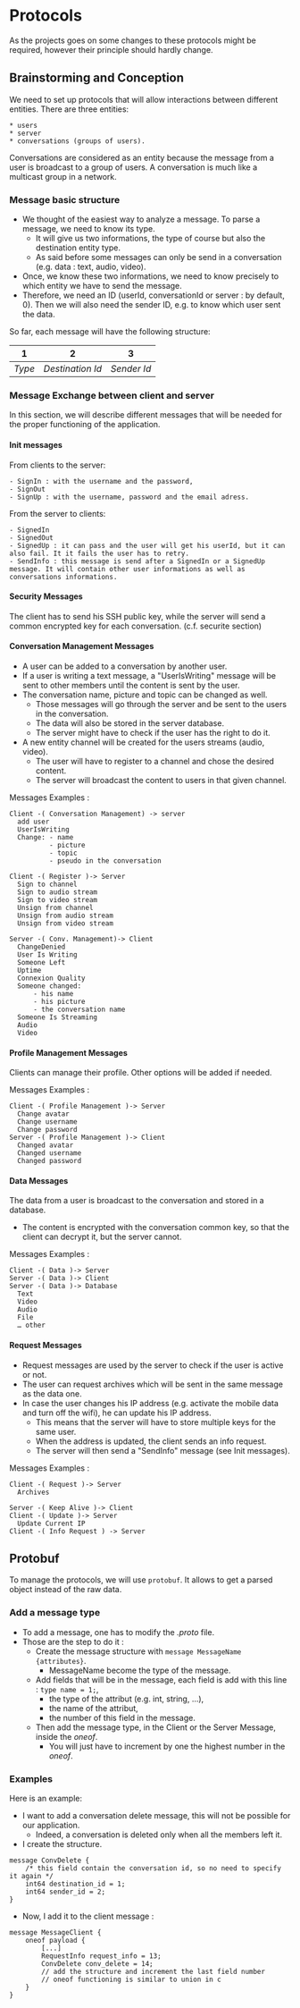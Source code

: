 # Protocols

As the projects goes on some changes to these protocols might be required, however their principle should hardly change.

## Brainstorming and Conception

We need to set up protocols that will allow interactions between different entities.
There are three entities:

	* users
	* server
	* conversations (groups of users).

Conversations are considered as an entity because the message from a user is broadcast to a group of users. A conversation is much like a multicast group in a network.

### Message basic structure

 - We thought of the easiest way to analyze a message. To parse a message, we need to know its type.
   - It will give us two informations, the type of course but also the destination entity type.
   - As said before some messages can only be send in a conversation (e.g. data : text, audio, video).
 - Once, we know these two informations, we need to know precisely to which entity we have to send the message.
 - Therefore, we need an ID (userId, conversationId or server : by default, 0). Then we will also need the sender ID, e.g. to know which user sent the data.

So far, each message will have the following structure:

| 1      | 2                | 3          |
| ------ | ---------------- | -----------|
| *Type* | *Destination Id* | *Sender Id*|


### Message Exchange between client and server

In this section, we will describe different messages that will be needed for the proper functioning of the application.

#### Init messages

From clients to the server:

	- SignIn : with the username and the password,
	- SignOut
	- SignUp : with the username, password and the email adress.

From the server to clients:

	- SignedIn
	- SignedOut
	- SignedUp : it can pass and the user will get his userId, but it can also fail. It it fails the user has to retry.
	- SendInfo : this message is send after a SignedIn or a SignedUp message. It will contain other user informations as well as conversations informations.

#### Security Messages

The client has to send his SSH public key, while the server will send a common encrypted key for each conversation.
(c.f. securite section)

#### Conversation Management Messages

 - A user can be added to a conversation by another user.
 - If a user is writing a text message, a "UserIsWriting" message will be sent to other members until the content is sent by the user.
 - The conversation name, picture and topic can be changed as well. 
	- Those messages will go through the server and be sent to the users in the conversation.
	- The data will also be stored in the server database.
	- The server might have to check if the user has the right to do it.
 - A new entity channel will be created for the users streams (audio, video).
	- The user will have to register to a channel and chose the desired content.
	- The server will broadcast the content to users in that given channel.

Messages Examples : 
```
Client -( Conversation Management) -> server
  add user
  UserIsWriting
  Change: - name
		  - picture
		  - topic
		  - pseudo in the conversation

Client -( Register )-> Server
  Sign to channel
  Sign to audio stream
  Sign to video stream
  Unsign from channel
  Unsign from audio stream
  Unsign from video stream

Server -( Conv. Management)-> Client
  ChangeDenied
  User Is Writing
  Someone Left
  Uptime
  Connexion Quality
  Someone changed:
	  - his name
	  - his picture
	  - the conversation name
  Someone Is Streaming
  Audio
  Video
```

#### Profile Management Messages

Clients can manage their profile. Other options will be added if needed.

Messages Examples : 
```
Client -( Profile Management )-> Server
  Change avatar
  Change username
  Change password
Server -( Profile Management )-> Client
  Changed avatar
  Changed username
  Changed password
```

#### Data Messages

The data from a user is broadcast to the conversation and stored in a database.
 - The content is encrypted with the conversation common key, so that the client can decrypt it, but the server cannot.

Messages Examples : 
```
Client -( Data )-> Server
Server -( Data )-> Client
Server -( Data )-> Database
  Text
  Video
  Audio
  File
  … other
```

#### Request Messages

- Request messages are used by the server to check if the user is active or not.
- The user can request archives which will be sent in the same message as the data one.
- In case the user changes his IP address (e.g. activate the mobile data and turn off the wifi), he can update his IP address.
	- This means that the server will have to store multiple keys for the same user.
	- When the address is updated, the client sends an info request.
	- The server will then send a "SendInfo" message (see Init messages).

Messages Examples : 
```
Client -( Request )-> Server
  Archives

Server -( Keep Alive )-> Client
Client -( Update )-> Server
  Update Current IP
Client -( Info Request ) -> Server
```

## Protobuf

To manage the protocols, we will use `protobuf`. It allows to get a parsed object instead of the raw data.

### Add a message type

- To add a message, one has to modify the *.proto* file.
- Those are the step to do it :
	- Create the message structure with `message MessageName {attributes}`.
		- MessageName become the type of the message.
	- Add fields that will be in the message, each field is add with this line : `type name = 1;`,
		- the type of the attribut (e.g. int, string, ...),
		- the name of the attribut,
		- the number of this field in the message.
	- Then add the message type, in the Client or the Server Message, inside the *oneof*.
		- You will just have to increment by one the highest number in the *oneof*.

### Examples

Here is an example:

- I want to add a conversation delete message, this will not be possible for our application. 
	- Indeed, a conversation is deleted only when all the members left it.
- I create the structure.

```
message ConvDelete {
	/* this field contain the conversation id, so no need to specify it again */
	int64 destination_id = 1;
	int64 sender_id = 2;
}
```

- Now, I add it to the client message : 

```
message MessageClient {
	oneof payload {
		[...]
		RequestInfo request_info = 13;
		ConvDelete conv_delete = 14;
		// add the structure and increment the last field number
		// oneof functioning is similar to union in c
	}
}
```
